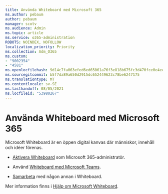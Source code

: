 ```yaml
---
title: Använda Whiteboard med Microsoft 365
ms.author: pebaum
author: pebaum
manager: scotv
ms.audience: Admin
ms.topic: article
ms.service: o365-administration
ROBOTS: NOINDEX, NOFOLLOW
localization_priority: Priority
ms.collection: Adm_O365
ms.custom:
- "9002354"
- "4581"
ms.openlocfilehash: 9d14c7fa063efed6ed65061a76f3e818b675fc3d470fce0e4ecc9fb5aa247a30
ms.sourcegitcommit: b5f7da89a650d2915dc652449623c78be6247175
ms.translationtype: MT
ms.contentlocale: sv-SE
ms.lasthandoff: 08/05/2021
ms.locfileid: "53980267"
---
```

# <a name="use-whiteboard-with-microsoft-365"></a>Använda Whiteboard med Microsoft 365

Microsoft Whiteboard är en öppen digital kanvas där människor, innehåll och idéer förenas. 

- [Aktivera Whiteboard](https://support.office.com/article/d236aef8-fcdf-4b5e-b5d7-7f157461e920#bkmk_07) som Microsoft 365-administratör. 

- Använd [Whiteboard med Microsoft Teams](https://support.microsoft.com/office/7a6e7218-e9dc-4ccc-89aa-b1a0bb9c31ee). 

- [Samarbeta](https://support.office.com/article/d236aef8-fcdf-4b5e-b5d7-7f157461e920#bkmk_27) med någon annan i Whiteboard. 

Mer information finns i [Hjälp om Microsoft Whiteboard](https://support.office.com/article/d236aef8-fcdf-4b5e-b5d7-7f157461e920). 
